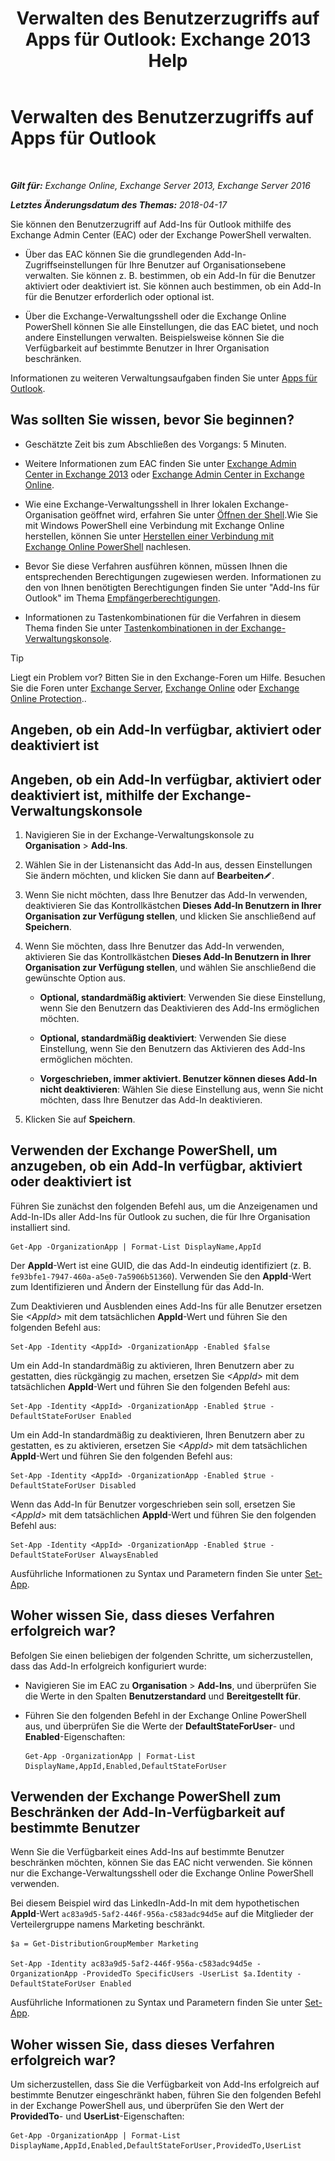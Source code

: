 ﻿---
title: 'Verwalten des Benutzerzugriffs auf Apps für Outlook: Exchange 2013 Help'
TOCTitle: Verwalten des Benutzerzugriffs auf Apps für Outlook
ms:assetid: e5833dec-a23a-439e-ac03-92671817bff8
ms:mtpsurl: https://technet.microsoft.com/de-de/library/JJ943757(v=EXCHG.150)
ms:contentKeyID: 52062919
ms.date: 05/05/2018
mtps_version: v=EXCHG.150
ms.translationtype: HT
---

# Verwalten des Benutzerzugriffs auf Apps für Outlook

 

_**Gilt für:** Exchange Online, Exchange Server 2013, Exchange Server 2016_

_**Letztes Änderungsdatum des Themas:** 2018-04-17_

Sie können den Benutzerzugriff auf Add-Ins für Outlook mithilfe des Exchange Admin Center (EAC) oder der Exchange PowerShell verwalten.

  - Über das EAC können Sie die grundlegenden Add-In-Zugriffseinstellungen für Ihre Benutzer auf Organisationsebene verwalten. Sie können z. B. bestimmen, ob ein Add-In für die Benutzer aktiviert oder deaktiviert ist. Sie können auch bestimmen, ob ein Add-In für die Benutzer erforderlich oder optional ist.

  - Über die Exchange-Verwaltungsshell oder die Exchange Online PowerShell können Sie alle Einstellungen, die das EAC bietet, und noch andere Einstellungen verwalten. Beispielsweise können Sie die Verfügbarkeit auf bestimmte Benutzer in Ihrer Organisation beschränken.

Informationen zu weiteren Verwaltungsaufgaben finden Sie unter [Apps für Outlook](add-ins-for-outlook-exchange-2013-help.md).

## Was sollten Sie wissen, bevor Sie beginnen?

  - Geschätzte Zeit bis zum Abschließen des Vorgangs: 5 Minuten.

  - Weitere Informationen zum EAC finden Sie unter [Exchange Admin Center in Exchange 2013](exchange-admin-center-in-exchange-2013-exchange-2013-help.md) oder [Exchange Admin Center in Exchange Online](https://technet.microsoft.com/de-de/library/jj200743\(v=exchg.150\)).

  - Wie eine Exchange-Verwaltungsshell in Ihrer lokalen Exchange-Organisation geöffnet wird, erfahren Sie unter [Öffnen der Shell](https://technet.microsoft.com/de-de/library/dd638134\(v=exchg.150\)).Wie Sie mit Windows PowerShell eine Verbindung mit Exchange Online herstellen, können Sie unter [Herstellen einer Verbindung mit Exchange Online PowerShell](https://go.microsoft.com/fwlink/p/?linkid=396554) nachlesen.

  - Bevor Sie diese Verfahren ausführen können, müssen Ihnen die entsprechenden Berechtigungen zugewiesen werden. Informationen zu den von Ihnen benötigten Berechtigungen finden Sie unter "Add-Ins für Outlook" im Thema [Empfängerberechtigungen](recipients-permissions-exchange-2013-help.md).

  - Informationen zu Tastenkombinationen für die Verfahren in diesem Thema finden Sie unter [Tastenkombinationen in der Exchange-Verwaltungskonsole](keyboard-shortcuts-in-the-exchange-admin-center-exchange-online-protection-help.md).


> [!TIP]
> Liegt ein Problem vor? Bitten Sie in den Exchange-Foren um Hilfe. Besuchen Sie die Foren unter <A href="https://go.microsoft.com/fwlink/p/?linkid=60612">Exchange Server</A>, <A href="https://go.microsoft.com/fwlink/p/?linkid=267542">Exchange Online</A> oder <A href="https://go.microsoft.com/fwlink/p/?linkid=285351">Exchange Online Protection</A>..



## Angeben, ob ein Add-In verfügbar, aktiviert oder deaktiviert ist

## Angeben, ob ein Add-In verfügbar, aktiviert oder deaktiviert ist, mithilfe der Exchange-Verwaltungskonsole

1.  Navigieren Sie in der Exchange-Verwaltungskonsole zu **Organisation** \> **Add-Ins**.

2.  Wählen Sie in der Listenansicht das Add-In aus, dessen Einstellungen Sie ändern möchten, und klicken Sie dann auf **Bearbeiten**![Bearbeitungssymbol](images/Bb124582.6f53ccb2-1f13-4c02-bea0-30690e6ea71d(EXCHG.150).gif "Bearbeitungssymbol").

3.  Wenn Sie nicht möchten, dass Ihre Benutzer das Add-In verwenden, deaktivieren Sie das Kontrollkästchen **Dieses Add-In Benutzern in Ihrer Organisation zur Verfügung stellen**, und klicken Sie anschließend auf **Speichern**.

4.  Wenn Sie möchten, dass Ihre Benutzer das Add-In verwenden, aktivieren Sie das Kontrollkästchen **Dieses Add-In Benutzern in Ihrer Organisation zur Verfügung stellen**, und wählen Sie anschließend die gewünschte Option aus.
    
      - **Optional, standardmäßig aktiviert**: Verwenden Sie diese Einstellung, wenn Sie den Benutzern das Deaktivieren des Add-Ins ermöglichen möchten.
    
      - **Optional, standardmäßig deaktiviert**: Verwenden Sie diese Einstellung, wenn Sie den Benutzern das Aktivieren des Add-Ins ermöglichen möchten.
    
      - **Vorgeschrieben, immer aktiviert. Benutzer können dieses Add-In nicht deaktivieren**: Wählen Sie diese Einstellung aus, wenn Sie nicht möchten, dass Ihre Benutzer das Add-In deaktivieren.

5.  Klicken Sie auf **Speichern**.

## Verwenden der Exchange PowerShell, um anzugeben, ob ein Add-In verfügbar, aktiviert oder deaktiviert ist

Führen Sie zunächst den folgenden Befehl aus, um die Anzeigenamen und Add-In-IDs aller Add-Ins für Outlook zu suchen, die für Ihre Organisation installiert sind.

    Get-App -OrganizationApp | Format-List DisplayName,AppId

Der **AppId**-Wert ist eine GUID, die das Add-In eindeutig identifiziert (z. B. `fe93bfe1-7947-460a-a5e0-7a5906b51360`). Verwenden Sie den **AppId**-Wert zum Identifizieren und Ändern der Einstellung für das Add-In.

Zum Deaktivieren und Ausblenden eines Add-Ins für alle Benutzer ersetzen Sie *\<AppId\>* mit dem tatsächlichen **AppId**-Wert und führen Sie den folgenden Befehl aus:

    Set-App -Identity <AppId> -OrganizationApp -Enabled $false

Um ein Add-In standardmäßig zu aktivieren, Ihren Benutzern aber zu gestatten, dies rückgängig zu machen, ersetzen Sie *\<AppId\>* mit dem tatsächlichen **AppId**-Wert und führen Sie den folgenden Befehl aus:

    Set-App -Identity <AppId> -OrganizationApp -Enabled $true -DefaultStateForUser Enabled

Um ein Add-In standardmäßig zu deaktivieren, Ihren Benutzern aber zu gestatten, es zu aktivieren, ersetzen Sie *\<AppId\>* mit dem tatsächlichen **AppId**-Wert und führen Sie den folgenden Befehl aus:

    Set-App -Identity <AppId> -OrganizationApp -Enabled $true -DefaultStateForUser Disabled

Wenn das Add-In für Benutzer vorgeschrieben sein soll, ersetzen Sie *\<AppId\>* mit dem tatsächlichen **AppId**-Wert und führen Sie den folgenden Befehl aus:

    Set-App -Identity <AppId> -OrganizationApp -Enabled $true -DefaultStateForUser AlwaysEnabled

Ausführliche Informationen zu Syntax und Parametern finden Sie unter [Set-App](https://technet.microsoft.com/de-de/library/jj218630\(v=exchg.150\)).

## Woher wissen Sie, dass dieses Verfahren erfolgreich war?

Befolgen Sie einen beliebigen der folgenden Schritte, um sicherzustellen, dass das Add-In erfolgreich konfiguriert wurde:

  - Navigieren Sie im EAC zu **Organisation** \> **Add-Ins**, und überprüfen Sie die Werte in den Spalten **Benutzerstandard** und **Bereitgestellt für**.

  - Führen Sie den folgenden Befehl in der Exchange Online PowerShell aus, und überprüfen Sie die Werte der **DefaultStateForUser**- und **Enabled**-Eigenschaften:
    
        Get-App -OrganizationApp | Format-List DisplayName,AppId,Enabled,DefaultStateForUser

## Verwenden der Exchange PowerShell zum Beschränken der Add-In-Verfügbarkeit auf bestimmte Benutzer

Wenn Sie die Verfügbarkeit eines Add-Ins auf bestimmte Benutzer beschränken möchten, können Sie das EAC nicht verwenden. Sie können nur die Exchange-Verwaltungsshell oder die Exchange Online PowerShell verwenden.

Bei diesem Beispiel wird das LinkedIn-Add-In mit dem hypothetischen **AppId**-Wert `ac83a9d5-5af2-446f-956a-c583adc94d5e` auf die Mitglieder der Verteilergruppe namens Marketing beschränkt.

    $a = Get-DistributionGroupMember Marketing

    Set-App -Identity ac83a9d5-5af2-446f-956a-c583adc94d5e -OrganizationApp -ProvidedTo SpecificUsers -UserList $a.Identity -DefaultStateForUser Enabled

Ausführliche Informationen zu Syntax und Parametern finden Sie unter [Set-App](https://technet.microsoft.com/de-de/library/jj218630\(v=exchg.150\)).

## Woher wissen Sie, dass dieses Verfahren erfolgreich war?

Um sicherzustellen, dass Sie die Verfügbarkeit von Add-Ins erfolgreich auf bestimmte Benutzer eingeschränkt haben, führen Sie den folgenden Befehl in der Exchange PowerShell aus, und überprüfen Sie den Wert der **ProvidedTo**- und **UserList**-Eigenschaften:

    Get-App -OrganizationApp | Format-List DisplayName,AppId,Enabled,DefaultStateForUser,ProvidedTo,UserList

